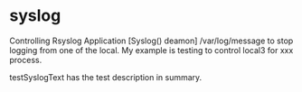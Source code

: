 # syslog
Controlling Rsyslog Application [Syslog() deamon] /var/log/message to stop logging from one of the local.
My example is testing to control local3 for xxx process.

testSyslogText has the test description in summary. 
